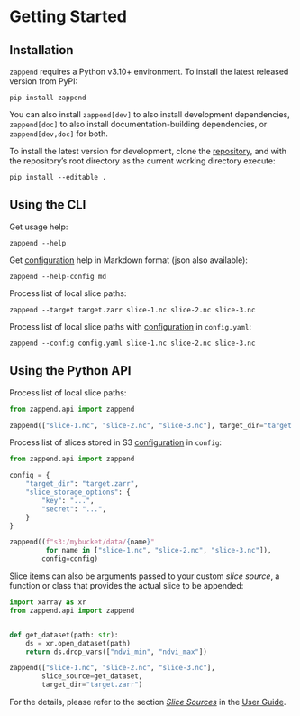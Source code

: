 # Getting Started

## Installation

`zappend` requires a Python v3.10+ environment. To install the latest released
version from PyPI:

```shell
pip install zappend
```

You can also install `zappend[dev]` to also install development dependencies,
`zappend[doc]` to also install documentation-building dependencies, or
`zappend[dev,doc]` for both.

To install the latest version for development, clone the
[repository](https://github.com/bcdev/zappend), and with the repository’s root
directory as the current working directory execute:

```shell
pip install --editable .
```


## Using the CLI

Get usage help:

```shell
zappend --help
```

Get [configuration](config.md) help in Markdown format (json also available):

```shell
zappend --help-config md
```

Process list of local slice paths:

```shell
zappend --target target.zarr slice-1.nc slice-2.nc slice-3.nc
```

Process list of local slice paths with [configuration](config.md) in
`config.yaml`:

```shell
zappend --config config.yaml slice-1.nc slice-2.nc slice-3.nc
```

## Using the Python API

Process list of local slice paths:


```python
from zappend.api import zappend

zappend(["slice-1.nc", "slice-2.nc", "slice-3.nc"], target_dir="target.zarr")
```

Process list of slices stored in S3 [configuration](config.md) in `config`:

```python
from zappend.api import zappend

config = { 
    "target_dir": "target.zarr",
    "slice_storage_options": {
        "key": "...",               
        "secret": "...",               
    } 
}

zappend((f"s3:/mybucket/data/{name}" 
         for name in ["slice-1.nc", "slice-2.nc", "slice-3.nc"]), 
        config=config)
```

Slice items can also be arguments passed to your custom _slice source_, 
a function or class that provides the actual slice to be appended:

```python
import xarray as xr
from zappend.api import zappend


def get_dataset(path: str):
    ds = xr.open_dataset(path)
    return ds.drop_vars(["ndvi_min", "ndvi_max"])

zappend(["slice-1.nc", "slice-2.nc", "slice-3.nc"], 
        slice_source=get_dataset,
        target_dir="target.zarr")
```

For the details, please refer to the section [_Slice Sources_](guide.md#slice-sources) in the 
[User Guide](guide.md).


